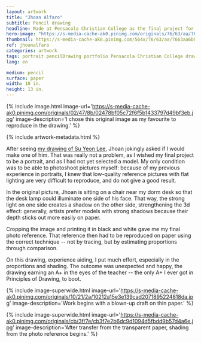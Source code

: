 ```yaml
---
layout: artwork
title: "Jhoan Alfaro"
subtitle: Pencil drawing
headline: Made at Pensacola Christian College as the final project for Principles of Drawing (AR 111).
hero-image: "https://s-media-cache-ak0.pinimg.com/originals/76/63/aa/7663aa6b8148a6fb848d4da29f79af61.jpg"
thumbnail: https://s-media-cache-ak0.pinimg.com/564x/76/63/aa/7663aa6b8148a6fb848d4da29f79af61.jpg
ref: jhoanalfaro
categories: artwork
tags: portrait pencilDrawing portfolio Pensacola Christian College drawing PrinciplesofDrawing
lang: en

medium: pencil
surface: paper
width: 10 in.
height: 13 in.
---
```

{% include image.html image-url='https://s-media-cache-ak0.pinimg.com/originals/02/47/8b/02478bf05c72f6f5b1433797d49bf3eb.jpg' image-description='I chose this original image as my favourite to reproduce in the drawing.' %}

{% include artwork-metadata.html %}

After seeing <a href="http://denislabrecque.ca/artwork/2015/11/24/su-yeon-lee.html">my drawing of Su Yeon Lee</a>, Jhoan jokingly asked if I would make one of him. That was really not a problem, as I wished my final project to be a portrait, and as I had not yet selected a model. My only condition was to be able to photoshoot pictures myself: because of my previous experience in portraits, I knew that low-quality reference pictures with flat lighting are very difficult to reproduce, and do not give a good result.

In the original picture, Jhoan is sitting on a chair near my dorm desk so that the desk lamp could illuminate one side of his face. That way, the strong light on one side creates a shadow on the other side, strengthening the 3d effect: generally, artists prefer models with strong shadows because their depth sticks out more easily on paper.

Cropping the image and printing it in black and white gave me my final photo reference. That reference then had to be reproduced on paper using the correct technique -- not by tracing, but by estimating proportions through comparison.

On this drawing, experience aiding, I put much effort, especially in the proportions and shading. The outcome was unexpected and happy, the drawing earning an A+ in the eyes of the teacher -- the only A+ I ever got in Principles of Drawing, to boot.

{% include image-superwide.html image-url='https://s-media-cache-ak0.pinimg.com/originals/10/21/2a/10212a15e3e139cad2071895224818da.jpg' image-description='Work begins with a blown-up draft on thin paper.' %}

{% include image-superwide.html image-url='https://s-media-cache-ak0.pinimg.com/originals/cb/3f/7e/cb3f7e2b6dc9d1094d5fbdd9b57d4a6e.jpg' image-description='After transfer from the transparent paper, shading from the photo reference begins.' %}
